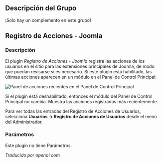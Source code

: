<!-- Filename: Chunk4x:Extensions_Plugin_Manager_Edit_Action_Log_Group  / Display title: Groupe de journal des actions -->

## Descripción del Grupo

¡Solo hay un complemento en este grupo!

## Registro de Acciones - Joomla

### Descripción

El plugin *Registro de Acciones - Joomla* registra las acciones de los usuarios en el sitio para las extensiones principales de Joomla, de modo que puedan revisarse si es necesario. Si este plugin está habilitado, las últimas acciones aparecen en un módulo en el Panel de Control Principal:

![Panel de acciones recientes en el Panel de Control Principal](../../../en/images/plugins/plugins-user-actions-log-latest-actions.png)

Si el plugin está deshabilitado, entonces el módulo del Panel de Control Principal no cambia. Muestra las acciones registradas más recientemente.

Para ver todas las entradas del Registro de Acciones de Usuarios, selecciona **Usuarios → Registro de Acciones de Usuarios** desde el menú del Administrador.

### Parámetros

Este plugin no tiene Parámetros.

*Traducido por openai.com*

